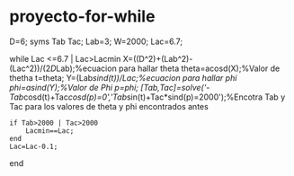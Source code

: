 # proyecto-for-while
D=6;
syms Tab Tac;
Lab=3;
W=2000;
Lac=6.7;

while Lac <=6.7 | Lac>Lacmin
    X=((D^2)+(Lab^2)-(Lac^2))/(2*D*Lab);%ecuacion para hallar theta
    theta=acosd(X);%Valor de thetha
    t=theta;
    Y=(Lab*sind(t))/Lac;%ecuacion para hallar phi
    phi=asind(Y);%Valor de Phi
    p=phi;
    [Tab,Tac]=solve('-Tab*cosd(t)+Tac*cosd(p)=0','Tab*sin(t)+Tac*sind(p)=2000');%Encotra Tab y Tac para los valores de theta y phi encontrados antes
    
    if Tab>2000 | Tac>2000
        Lacmin==Lac;
    end
    Lac=Lac-0.1;
    
end
